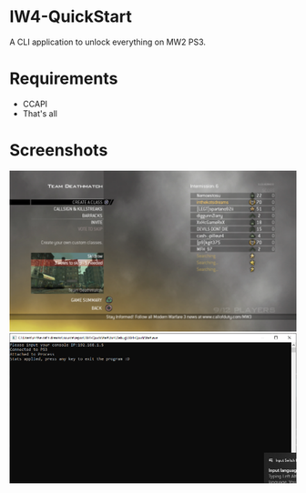 # IW4-QuickStart
A CLI application to unlock everything on MW2 PS3.
# Requirements
- CCAPI
- That's all

# Screenshots

![online](online.png "After applying stats")
![tool](tool.png "The tool itself")

